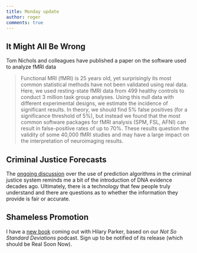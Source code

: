 ```yaml
---
title: Monday update
author: roger
comments: true
---
```


## It Might All Be Wrong

Tom Nichols and colleagues have published a paper on the software used to analyze fMRI data
> Functional MRI (fMRI) is 25 years old, yet surprisingly its most common statistical methods have not been validated using real data. Here, we used resting-state fMRI data from 499 healthy controls to conduct 3 million task group analyses. Using this null data with different experimental designs, we estimate the incidence of significant results. In theory, we should find 5% false positives (for a significance threshold of 5%), but instead we found that the most common software packages for fMRI analysis (SPM, FSL, AFNI) can result in false-positive rates of up to 70%. These results question the validity of some 40,000 fMRI studies and may have a large impact on the interpretation of neuroimaging results.

## Criminal Justice Forecasts

The [ongoing discussion](http://www.theatlantic.com/technology/archive/2016/06/when-algorithms-take-the-stand/489566/) over the use of prediction algorithms in the criminal justice system reminds me a bit of the introduction of DNA evidence decades ago. Ultimately, there is a technology that few people truly understand and there are questions as to whether the information they provide is fair or accurate.

## Shameless Promotion

I have a [new book](https://leanpub.com/conversationsondatascience) coming out with Hilary Parker, based on our *Not So Standard Deviations* podcast. Sign up to be notified of its release (which should be Real Soon Now).

